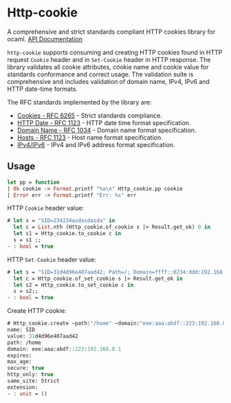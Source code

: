 # Http-cookie

A comprehensive and strict standards compliant HTTP cookies library for ocaml. [API Documentation](https://lemaetech.co.uk/http-cookie/http-cookie/Http_cookie/index.html)

`http-cookie` supports consuming and creating HTTP cookies found in HTTP request `Cookie` header and in `Set-Cookie` header in HTTP response. The library validates all cookie attributes, cookie name and cookie value for standards conformance and correct usage. The validation suite is comprehensive and includes validation of domain name, IPv4, IPv6 and HTTP date-time formats.

The RFC standards implemented by the library are:
- [Cookies - RFC 6265](https://tools.ietf.org/html/rfc6265) - Strict standards compliance.
- [HTTP Date - RFC 1123](https://datatracker.ietf.org/doc/html/rfc1123) - HTTP date time format specification.
- [Domain Name - RFC 1034](https://datatracker.ietf.org/doc/html/rfc1034#section-3.5) - Domain name format specification.
- [Hosts - RFC 1123](https://datatracker.ietf.org/doc/html/rfc1123#section-2.1) - Host name format specification.
- [IPv4/IPv6](https://datatracker.ietf.org/doc/html/draft-main-ipaddr-text-rep-02#section-3}) - IPv4 and IPv6 address format specification.

## Usage

```ocaml
let pp = function
| Ok cookie -> Format.printf "%a\n" Http_cookie.pp cookie
| Error err -> Format.printf "Err: %s" err
```

HTTP `Cookie` header value:

```ocaml
# let s = "SID=234234asdasdasda" in
  let c = List.nth (Http_cookie.of_cookie s |> Result.get_ok) 0 in
  let s1 = Http_cookie.to_cookie c in
  s = s1 ;;
- : bool = true
```

HTTP `Set-Cookie` header value:

```ocaml
# let s = "SID=31d4d96e407aad42; Path=/; Domain=ffff::0234:ddd:192.168.0.1; Expires=Sun, 06 Nov 1994 08:49:37 GMT; Secure; HttpOnly" in
  let c = Http_cookie.of_set_cookie s |> Result.get_ok in
  let s2 = Http_cookie.to_set_cookie c in
  s = s2;;
- : bool = true
```
Create HTTP cookie:

```ocaml
# Http_cookie.create ~path:"/home" ~domain:"eee:aaa:abdf::223:192.168.0.1" ~secure:true ~same_site:`Strict ~name:"SID" "31d4d96e407aad42" |> pp;;
name: SID
value: 31d4d96e407aad42
path: /home
domain: eee:aaa:abdf::223:192.168.0.1
expires:
max_age:
secure: true
http_only: true
same_site: Strict
extension:
- : unit = ()
```

